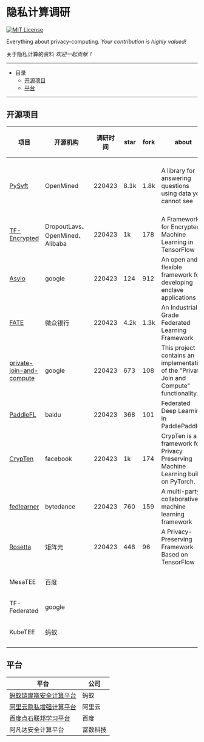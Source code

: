 # 隐私计算调研

[![MIT License](https://img.shields.io/badge/license-MIT-green.svg)](https://opensource.org/licenses/MIT)

Everything about privacy-computing. *Your contribution is highly valued!* 

关于隐私计算的资料 *欢迎一起贡献！* 

---

- 目录
    - [开源项目](#开源项目)
    - [平台](#平台)

---


## 开源项目

| 项目                                                         | 开源机构                        | 调研时间 | star | fork | about                                                        | 技术路径               | 调研人 |
| ------------------------------------------------------------ | ------------------------------- | -------- | ---- | ---- | ------------------------------------------------------------ | ---------------------- | ------ |
| [PySyft](https://github.com/OpenMined/PySyft)                | OpenMined                       | 220423   | 8.1k | 1.8k | A library for answering questions using data you cannot see  | 联邦学习、多方安全计算 | wyf    |
| [TF-Encrypted](https://github.com/tf-encrypted/tf-encrypted) | DropoutLavs、OpenMined、Alibaba | 220423   | 1k   | 178  | A Framework for Encrypted Machine Learning in TensorFlow     | 多方安全计算           | wyf    |
| [Asylo](https://github.com/google/asylo)                     | google                          | 220423   | 124  | 912  | An open and flexible framework for developing enclave applications | 可信执行环境           | lhj    |
| [FATE](https://github.com/FederatedAI/FATE)                  | 微众银行                        | 220423   | 4.2k | 1.3k | An Industrial Grade Federated Learning Framework             | 联邦学习               | lhj    |
| [private-join-and-compute](https://github.com/google/private-join-and-compute) | google                          | 220423   | 673  | 108  | This project contains an implementation of the "Private Join and Compute" functionality. | 多方安全计算           | lhj    |
| [PaddleFL](https://github.com/PaddlePaddle/PaddleFL)         | baidu                           | 220423   | 368  | 101  | Federated Deep Learning in PaddlePaddle                      | 联邦学习               | lhj    |
| [CrypTen](https://github.com/facebookresearch/CrypTen)       | facebook                        | 220423   | 1k   | 174  | CrypTen is a framework for Privacy Preserving Machine Learning built on PyTorch. | 多方安全计算           | wyf    |
| [fedlearner](https://github.com/bytedance/fedlearner)        | bytedance                       | 220423   | 760  | 159  | A multi-party collaborative machine learning framework       | 联邦学习               | wyf    |
| [Rosetta](https://github.com/LatticeX-Foundation/Rosetta)    | 矩阵元                          | 220423   | 448  | 96   | A Privacy-Preserving Framework Based on TensorFlow           | 多方安全计算           | lhj    |
| MesaTEE                                                      | 百度                            |          |      |      |                                                              | 可信执行环境           |        |
| TF-Federated                                                 | google                          |          |      |      |                                                              | 联邦学习               |        |
| KubeTEE                                                      | 蚂蚁                            |          |      |      |                                                              | 可信执行环境           |        |

## 平台

| 平台                                                         | 公司     |
| ------------------------------------------------------------ | -------- |
| [蚂蚁链摩斯安全计算平台](https://antchain.antgroup.com/products/morse) | 蚂蚁     |
| [阿里云隐私增强计算平台](https://dp.alibaba.com/index)       | 阿里云   |
| [百度点石联邦学习平台](https://dianshi.baidu.com/#/)         | 百度     |
| 阿凡达安全计算平台                                           | 富数科技 |


